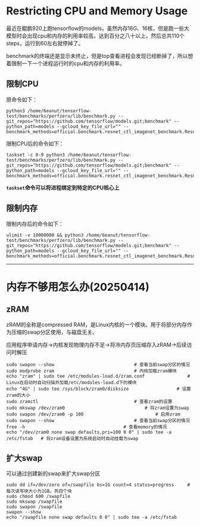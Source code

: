 # Restricting CPU and Memory Usage

最近在鲲鹏920上跑tensorflow的models，虽然内存16G、16核，但是跑一些大模型时会出现cpu和内存的利用率较高，达到百分之八十以上，然后总共110个steps，运行到60左右就停掉了。

benchmark的终端还是显示未终止，但是top查看进程会发现已经断掉了，所以想着限制一下一个进程运行时的cpu和内存的利用率。

## 限制CPU

原命令如下：

```
python3 /home/6eanut/tensorflow-test/benchmarks/perfzero/lib/benchmark.py --git_repos="https://github.com/tensorflow/models.git;benchmark" --python_path=models --gcloud_key_file_url="" --benchmark_methods=official.benchmark.resnet_ctl_imagenet_benchmark.Resnet50CtlBenchmarkSynth.benchmark_1_gpu
```

限制CPU后的命令如下：

```
taskset -c 0-9 python3 /home/6eanut/tensorflow-test/benchmarks/perfzero/lib/benchmark.py --git_repos="https://github.com/tensorflow/models.git;benchmark" --python_path=models --gcloud_key_file_url="" --benchmark_methods=official.benchmark.resnet_ctl_imagenet_benchmark.Resnet50CtlBenchmarkSynth.benchmark_1_gpu
```

**`taskset`命令可以将进程绑定到特定的CPU核心上**

## 限制内存

限制内存后的命令如下：

```
ulimit -v 10000000 && python3 /home/6eanut/tensorflow-test/benchmarks/perfzero/lib/benchmark.py --git_repos="https://github.com/tensorflow/models.git;benchmark" --python_path=models --gcloud_key_file_url="" --benchmark_methods=official.benchmark.resnet_ctl_imagenet_benchmark.Resnet50CtlBenchmarkSynth.benchmark_1_gpu
```

---

# 内存不够用怎么办(20250414)

## zRAM

zRAM的全称是compressed RAM，是Linux内核的一个模块。用于将部分内存作为压缩的swap分区使用，与磁盘无关。

应用程序申请内存->内核发现物理内存不足->将冷内存页压缩存入zRAM->后续访问时解压

```shell
sudo swapon --show								# 查看当前swap分区的情况
sudo modprobe zram								# 内核加载zram模块
echo "zram" | sudo tee /etc/modules-load.d/zram.conf				# Linux在启动时自动扫描并加载/etc/modules-load.d下的模块
echo "4G" | sudo tee /sys/block/zram0/disksize					# 设置zram的大小
sudo zramctl									# 查看zram的设置
sudo mkswap /dev/zram0								# 将zram设置为swap
sudo swapon /dev/zram0 -p 100							# 启用zram
sudo swapon --show								# 查看当前swap分区的情况
free -h										# 查看memory的情况
echo "/dev/zram0 none swap defaults,pri=100 0 0" | sudo tee -a /etc/fstab	# 将zram设备设置为系统启动时自动挂载为swap
```

## 扩大swap

可以通过创建新的swap来扩大swap分区

```shell
sudo dd if=/dev/zero of=/swapfile bs=1G count=4 status=progress		# 每次读写块大小为1GB，共四个块
sudo chmod 600 /swapfile
sudo mkswap /swapfile
sudo swapon /swapfile
swapon --show
echo "/swapfile none swap defaults 0 0" | sudo tee -a /etc/fstab
```
